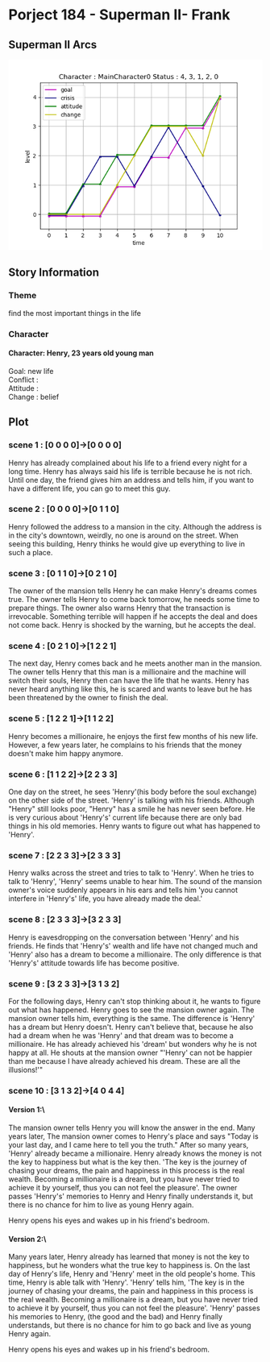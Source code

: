 # Porject 184 - Superman II- Frank
## Superman II Arcs
![Superman Arcs](Picture/184_MainCharacter0_.png)

## Story Information
### Theme
find the most important things in the life

### Character
#### Character: Henry, 23 years old young man
Goal: new life\
Conflict : \
Attitude : \
Change : belief

## Plot
### scene 1 : [0 0 0 0]->[0 0 0 0]
Henry has already complained about his life to a friend every night for a long time. Henry has always said his life is terrible because he is not rich. Until one day, the friend gives him an address and tells him, if you want to have a different life, you can go to meet this guy.

### scene 2 : [0 0 0 0]->[0 1 1 0]
Henry followed the address to a mansion in the city. Although the address is in the city's downtown, weirdly, no one is around on the street. When seeing this building, Henry thinks he would give up everything to live in such a place.

### scene 3 : [0 1 1 0]->[0 2 1 0]
The owner of the mansion tells Henry he can make Henry's dreams comes true. The owner tells Henry to come back tomorrow, he needs some time to prepare things. The owner also warns Henry that the transaction is irrevocable. Something terrible will happen if he accepts the deal and does not come back. Henry is shocked by the warning, but he accepts the deal.

### scene 4 : [0 2 1 0]->[1 2 2 1]
The next day, Henry comes back and he meets another man in the mansion. The owner tells Henry that this man is a millionaire and the machine will switch their souls, Henry then can have the life that he wants. Henry has never heard anything like this, he is scared and wants to leave but he has been threatened by the owner to finish the deal.

### scene 5 : [1 2 2 1]->[1 1 2 2]
Henry becomes a millionaire, he enjoys the first few months of his new life. However, a few years later, he complains to his friends that the money doesn't make him happy anymore.

### scene 6 : [1 1 2 2]->[2 2 3 3]
One day on the street, he sees 'Henry'(his body before the soul exchange) on the other side of the street. 'Henry' is talking with his friends. Although "Henry" still looks poor, "Henry" has a smile he has never seen before. He is very curious about 'Henry's' current life because there are only bad things in his old memories. Henry wants to figure out what has happened to 'Henry'.

### scene 7 : [2 2 3 3]->[2 3 3 3]
Henry walks across the street and tries to talk to 'Henry'. When he tries to talk to 'Henry', 'Henry' seems unable to hear him. The sound of the mansion owner's voice suddenly appears in his ears and tells him 'you cannot interfere in 'Henry's' life, you have already made the deal.'

### scene 8 : [2 3 3 3]->[3 2 3 3]
Henry is eavesdropping on the conversation between 'Henry' and his friends. He finds that 'Henry's' wealth and life have not changed much and 'Henry' also has a dream to become a millionaire. The only difference is that 'Henry's' attitude towards life has become positive.

### scene 9 : [3 2 3 3]->[3 1 3 2]
For the following days, Henry can't stop thinking about it, he wants to figure out what has happened. Henry goes to see the mansion owner again. The mansion owner tells him, everything is the same. The difference is 'Henry' has a dream but Henry doesn't. Henry can't believe that, because he also had a dream when he was 'Henry' and that dream was to become a millionaire. He has already achieved his 'dream' but wonders why he is not happy at all. He shouts at the mansion owner "'Henry' can not be happier than me because I have already achieved his dream. These are all the illusions!'"

### scene 10 : [3 1 3 2]->[4 0 4 4]
#### Version 1:\
The mansion owner tells Henry you will know the answer in the end. Many years later, The mansion owner comes to Henry's place and says "Today is your last day, and I came here to tell you the truth." After so many years, 'Henry' already became a millionaire. Henry already knows the money is not the key to happiness but what is the key then. 'The key is the journey of chasing your dreams, the pain and happiness in this process is the real wealth. Becoming a millionaire is a dream, but you have never tried to achieve it by yourself, thus you can not feel the pleasure'. The owner passes 'Henry's' memories to Henry and Henry finally understands it, but there is no chance for him to live as young Henry again.

Henry opens his eyes and wakes up in his friend's bedroom.

#### Version 2:\
Many years later, Henry already has learned that money is not the key to happiness, but he wonders what the true key to happiness is. On the last day of Henry's life, Henry and 'Henry' meet in the old people's home. This time, Henry is able talk with 'Henry'. 'Henry’ tells him, 'The key is in the journey of chasing your dreams, the pain and happiness in this process is the real wealth. Becoming a millionaire is a dream, but you have never tried to achieve it by yourself, thus you can not feel the pleasure'. 'Henry' passes his memories to Henry, (the good and the bad) and Henry finally understands, but there is no chance for him to go back and live as young Henry again.

Henry opens his eyes and wakes up in his friend's bedroom.
